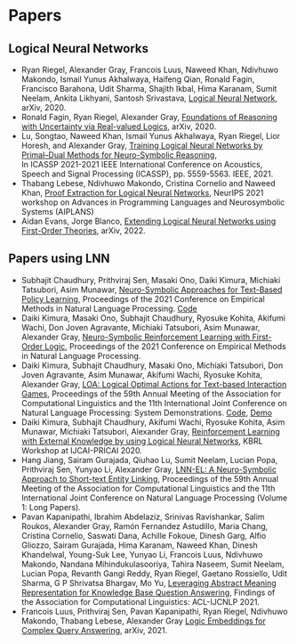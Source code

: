 # Papers

## Logical Neural Networks

- Ryan Riegel, Alexander Gray, Francois Luus, Naweed Khan, Ndivhuwo Makondo, Ismail Yunus Akhalwaya,
  Haifeng Qian, Ronald Fagin, Francisco Barahona, Udit Sharma, Shajith Ikbal, Hima Karanam,
  Sumit Neelam, Ankita Likhyani, Santosh Srivastava,
  [Logical Neural Network](https://arxiv.org/abs/2006.13155), arXiv, 2020.
- Ronald Fagin, Ryan Riegel, Alexander Gray,
  [Foundations of Reasoning with Uncertainty via Real-valued Logics](https://arxiv.org/abs/2008.02429), arXiv, 2020.
- Lu, Songtao, Naweed Khan, Ismail Yunus Akhalwaya, Ryan Riegel,
  Lior Horesh, and Alexander Gray,
  [Training Logical Neural Networks by Primal–Dual Methods for Neuro-Symbolic Reasoning](https://ieeexplore.ieee.org/document/9415044),  
  In ICASSP 2021-2021 IEEE International Conference on Acoustics, Speech and Signal Processing (ICASSP), pp. 5559-5563. IEEE, 2021.
- Thabang Lebese, Ndivhuwo Makondo, Cristina Cornelio and Naweed Khan,
  [Proof Extraction for Logical Neural Networks](https://openreview.net/forum?id=Xw3kb6UyA31),
  NeurIPS 2021 workshop on Advances in Programming Languages and Neurosymbolic Systems (AIPLANS)
- Aidan Evans, Jorge Blanco,
  [Extending Logical Neural Networks using First-Order Theories](https://arxiv.org/abs/2207.02978), arXiv, 2022.

## Papers using LNN

- Subhajit Chaudhury, Prithviraj Sen, Masaki Ono, Daiki Kimura, Michiaki Tatsubori, Asim Munawar,
  [Neuro-Symbolic Approaches for Text-Based Policy Learning](https://aclanthology.org/2021.emnlp-main.245/),
  Proceedings of the 2021 Conference on Empirical Methods in Natural Language Processing. [Code](https://github.com/subhajit1411/slate-text-based-rl)
- Daiki Kimura, Masaki Ono, Subhajit Chaudhury, Ryosuke Kohita, Akifumi Wachi,
  Don Joven Agravante, Michiaki Tatsubori, Asim Munawar, Alexander Gray,
  [Neuro-Symbolic Reinforcement Learning with First-Order Logic](https://aclanthology.org/2021.emnlp-main.283/),
  Proceedings of the 2021 Conference on Empirical Methods in Natural Language Processing.
- Daiki Kimura, Subhajit Chaudhury, Masaki Ono, Michiaki Tatsubori, Don Joven Agravante,
  Asim Munawar, Akifumi Wachi, Ryosuke Kohita, Alexander Gray,
  [LOA: Logical Optimal Actions for Text-based Interaction Games](https://aclanthology.org/2021.acl-demo.27/),
  Proceedings of the 59th Annual Meeting of the Association for Computational Linguistics and the 11th International
  Joint Conference on Natural Language Processing: System Demonstrations. [Code](https://github.com/ibm/loa), [Demo](https://ibm.biz/acl21-loa)
- Daiki Kimura, Subhajit Chaudhury, Akifumi Wachi, Ryosuke Kohita, Asim Munawar,
  Michiaki Tatsubori, Alexander Gray,
  [Reinforcement Learning with External Knowledge by using Logical Neural Networks](https://arxiv.org/abs/2103.02363),
  KBRL Workshop at IJCAI-PRICAI 2020.
- Hang Jiang, Sairam Gurajada, Qiuhao Lu, Sumit Neelam, Lucian Popa, Prithviraj Sen,
  Yunyao Li, Alexander Gray, [LNN-EL: A Neuro-Symbolic Approach to Short-text Entity Linking](https://aclanthology.org/2021.acl-long.64/),
  Proceedings of the 59th Annual Meeting of the Association for Computational Linguistics and the 11th International Joint Conference on Natural Language Processing (Volume 1: Long Papers).
- Pavan Kapanipathi, Ibrahim Abdelaziz, Srinivas Ravishankar, Salim Roukos, Alexander Gray,
  Ramón Fernandez Astudillo, Maria Chang, Cristina Cornelio, Saswati Dana, Achille Fokoue,
  Dinesh Garg, Alfio Gliozzo, Sairam Gurajada, Hima Karanam, Naweed Khan, Dinesh Khandelwal,
  Young-Suk Lee, Yunyao Li, Francois Luus, Ndivhuwo Makondo, Nandana Mihindukulasooriya,
  Tahira Naseem, Sumit Neelam, Lucian Popa, Revanth Gangi Reddy, Ryan Riegel,
  Gaetano Rossiello, Udit Sharma, G P Shrivatsa Bhargav, Mo Yu,
  [Leveraging Abstract Meaning Representation for Knowledge Base Question Answering](https://aclanthology.org/2021.findings-acl.339/),
  Findings of the Association for Computational Linguistics: ACL-IJCNLP 2021.
- Francois Luus, Prithviraj Sen, Pavan Kapanipathi, Ryan Riegel, Ndivhuwo Makondo, Thabang Lebese, Alexander Gray
  [Logic Embeddings for Complex Query Answering](https://arxiv.org/abs/2103.00418), arXiv, 2021.
